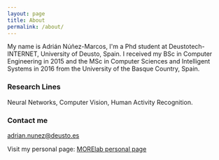```yaml
---
layout: page
title: About
permalink: /about/
---
```


My name is Adrián Núñez-Marcos, I'm a Phd student at Deustotech-INTERNET, University of Deusto, Spain. I received my BSc in Computer Engineering in 2015 and the MSc in Computer Sciences and Intelligent Systems in 2016 from the University of the Basque Country, Spain.

### Research Lines

Neural Networks, Computer Vision, Human Activity Recognition.

### Contact me

[adrian.nunez@deusto.es](mailto:adrian.nunez@deusto.es)

Visit my personal page: [MORElab personal page](http://morelab.deusto.es/people/members/adrian-nunez/)